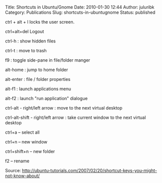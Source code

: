 Title: Shortcuts in Ubuntu/Gnome
Date: 2010-01-30 12:44
Author: juluribk
Category: Publications
Slug: shortcuts-in-ubuntugnome
Status: published

ctrl + alt + l locks the user screen.

ctrl+alt+del Logout

ctrl-h : show hidden files

ctrl-t : move to trash

f9 : toggle side-pane in file/folder manger

alt-home : jump to home folder

alt-enter : file / folder properties

alt-f1 : launch applications menu

alt-f2 : launch "run application" dialogue

ctrl-alt - right/left arrow : move to the next virtual desktop

ctrl-alt-shift - right/left arrow : take current window to the next virtual desktop

ctrl+a – select all

ctrl+n – new window

ctrl+shift+n – new folder

f2 – rename

Source: http://ubuntu-tutorials.com/2007/02/20/shortcut-keys-you-might-not-know-about/
